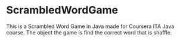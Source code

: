# ScrambledWordGame
This is a Scrambled Word Game in Java made for Coursera ITA Java course. The object the game is find the correct word that is shaffle. 
